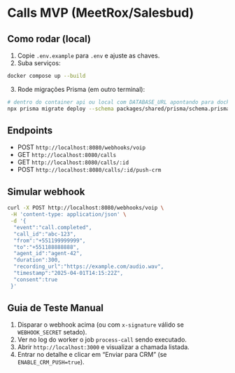 # Calls MVP (MeetRox/Salesbud)

## Como rodar (local)
1) Copie `.env.example` para `.env` e ajuste as chaves.
2) Suba serviços:
```bash
docker compose up --build
```
3) Rode migrações Prisma (em outro terminal):
```bash
# dentro do container api ou local com DATABASE_URL apontando para docker
npx prisma migrate deploy --schema packages/shared/prisma/schema.prisma
```

## Endpoints
- POST `http://localhost:8080/webhooks/voip`
- GET `http://localhost:8080/calls`
- GET `http://localhost:8080/calls/:id`
- POST `http://localhost:8080/calls/:id/push-crm`

## Simular webhook
```bash
curl -X POST http://localhost:8080/webhooks/voip \
 -H 'content-type: application/json' \
 -d '{
  "event":"call.completed",
  "call_id":"abc-123",
  "from":"+551199999999",
  "to":"+551188888888",
  "agent_id":"agent-42",
  "duration":300,
  "recording_url":"https://example.com/audio.wav",
  "timestamp":"2025-04-01T14:15:22Z",
  "consent":true
 }'
```

## Guia de Teste Manual
1) Disparar o webhook acima (ou com `x-signature` válido se `WEBHOOK_SECRET` setado).
2) Ver no log do worker o job `process-call` sendo executado.
3) Abrir `http://localhost:3000` e visualizar a chamada listada.
4) Entrar no detalhe e clicar em “Enviar para CRM” (se `ENABLE_CRM_PUSH=true`).
